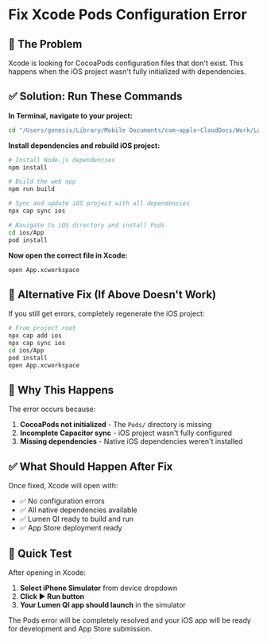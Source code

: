 # Fix Xcode Pods Configuration Error

## 🎯 The Problem
Xcode is looking for CocoaPods configuration files that don't exist. This happens when the iOS project wasn't fully initialized with dependencies.

## ✅ Solution: Run These Commands

**In Terminal, navigate to your project:**
```bash
cd "/Users/genesis/Library/Mobile Documents/com~apple~CloudDocs/Work/Lumen/LumenQI"
```

**Install dependencies and rebuild iOS project:**
```bash
# Install Node.js dependencies
npm install

# Build the web app
npm run build

# Sync and update iOS project with all dependencies
npx cap sync ios

# Navigate to iOS directory and install Pods
cd ios/App
pod install
```

**Now open the correct file in Xcode:**
```bash
open App.xcworkspace
```

## 🔧 Alternative Fix (If Above Doesn't Work)

If you still get errors, completely regenerate the iOS project:

```bash
# From project root
npx cap add ios
npx cap sync ios
cd ios/App
pod install
open App.xcworkspace
```

## 🎯 Why This Happens

The error occurs because:
1. **CocoaPods not initialized** - The `Pods/` directory is missing
2. **Incomplete Capacitor sync** - iOS project wasn't fully configured
3. **Missing dependencies** - Native iOS dependencies weren't installed

## ✅ What Should Happen After Fix

Once fixed, Xcode will open with:
- ✅ No configuration errors
- ✅ All native dependencies available
- ✅ Lumen QI ready to build and run
- ✅ App Store deployment ready

## 📱 Quick Test

After opening in Xcode:
1. **Select iPhone Simulator** from device dropdown
2. **Click ▶️ Run button**
3. **Your Lumen QI app should launch** in the simulator

The Pods error will be completely resolved and your iOS app will be ready for development and App Store submission.